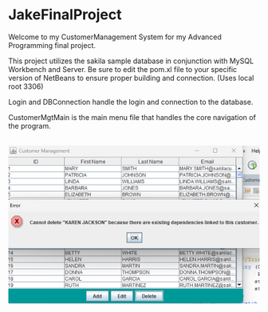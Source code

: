 # JakeFinalProject

Welcome to my CustomerManagement System for my Advanced Programming final project.

This project utilizes the sakila sample database in conjunction with MySQL Workbench and Server. Be sure to edit the pom.xl file to your specific version of NetBeans to ensure proper building and connection.
(Uses local root 3306)

Login and DBConnection handle the login and connection to the database.

CustomerMgtMain is the main menu file that handles the core navigation of the program.

<br> <img src = "ss.png"> </br>
